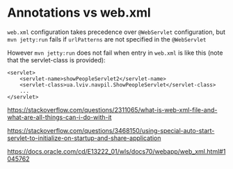 # Annotations vs web.xml

`web.xml` configuration takes precedence over `@WebServlet` configuration, but `mvn jetty:run` fails if `urlPatterns`
are not specified in the `@WebServlet`

However `mvn jetty:run` does not fail when entry in `web.xml` is like this (note that the servlet-class is provided):

    <servlet>
        <servlet-name>showPeopleServlet2</servlet-name>
        <servlet-class>ua.lviv.navpil.ShowPeopleServlet</servlet-class>
        ...
    </servlet>



https://stackoverflow.com/questions/2311065/what-is-web-xml-file-and-what-are-all-things-can-i-do-with-it

https://stackoverflow.com/questions/3468150/using-special-auto-start-servlet-to-initialize-on-startup-and-share-application

https://docs.oracle.com/cd/E13222_01/wls/docs70/webapp/web_xml.html#1045762